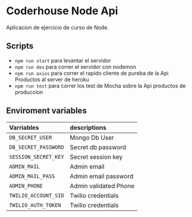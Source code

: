 # Coderhouse Node Api

Aplicacion de ejercicio de curso de Node.

## Scripts

- `npm run start` para levantar el servidor
- `npm run dev` para correr el servidor con nodemon
- `npm run axios` para correr el rapido cliente de pureba de la Api Productos al server de heroku
- `npm run test` para correr los test de Mocha sobre la Api productos de produccion

## Enviroment variables

| Varriables           | descriptions          |
| :------------------- | :-------------------- |
| `DB_SECRET_USER`     | Mongo Db User         |
| `DB_SECRET_PASSWORD` | Secret db password    |
| `SESSION_SECRET_KEY` | Secret session key    |
| `ADMIN_MAIL`         | Admin email           |
| `ADMIN_MAIL_PASS`    | Admin email password  |
| `ADMIN_PHONE`        | Admin validated Phone |
| `TWILIO_ACCOUNT_SID` | Twilio credentials    |
| `TWILIO_AUTH_TOKEN`  | Twilio credentials    |